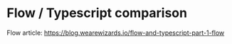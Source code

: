 # Flow / Typescript comparison

Flow article: https://blog.wearewizards.io/flow-and-typescript-part-1-flow

